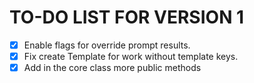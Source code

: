 # TO-DO LIST FOR VERSION 1

- [x] Enable flags for override prompt results.
- [x] Fix create Template for work without template keys.
- [x] Add in the core class more public methods
